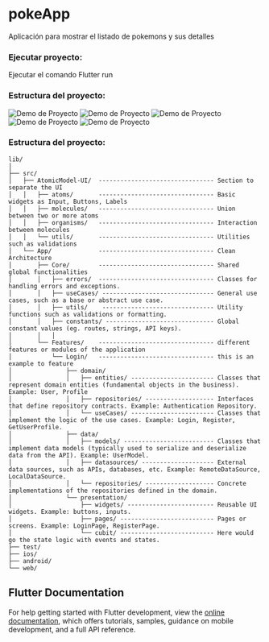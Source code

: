 # pokeApp

Aplicación para mostrar el listado de pokemons y sus detalles

### Ejecutar proyecto:

Ejecutar el comando Flutter run

### Estructura del proyecto:

![Demo de Proyecto](assets/images/demo/img.png)
![Demo de Proyecto](assets/images/demo/img_1.png)
![Demo de Proyecto](assets/images/demo/img_2.png)
![Demo de Proyecto](assets/images/demo/img_3.png)
![Demo de Proyecto](assets/images/demo/img_4.png)

### Estructura del proyecto:

```
lib/
│
├── src/
│   ├── AtomicModel-UI/  -------------------------------- Section to separate the UI
│   │   ├── atoms/       -------------------------------- Basic widgets as Input, Buttons, Labels
│   │   ├── molecules/   -------------------------------- Union between two or more atoms
│   │   ├── organisms/   -------------------------------- Interaction between molecules
│   │   └── utils/       -------------------------------- Utilities such as validations
│   └── App/             -------------------------------- Clean Architecture
│       ├── Core/        -------------------------------- Shared global functionalities
│       │   ├── errors/  -------------------------------- Classes for handling errors and exceptions.
│       │   ├── useCases/ ------------------------------- General use cases, such as a base or abstract use case.
│       │   ├── utils/    ------------------------------- Utility functions such as validations or formatting.
│       │   ├── constants/ ------------------------------ Global constant values (eg. routes, strings, API keys).
│       │   │
│       └── Features/    -------------------------------- different features or modules of the application
│           └── Login/   -------------------------------- this is an example to feature
│               ├── domain/
│               │   ├── entities/ ----------------------- Classes that represent domain entities (fundamental objects in the business). Example: User, Profile
│               │   ├── repositories/ ------------------- Interfaces that define repository contracts. Example: Authentication Repository.
│               │   └── useCases/ ----------------------- Classes that implement the logic of the use cases. Example: Login, Register, GetUserProfile.
│               ├── data/
│               │   ├── models/ ------------------------- Classes that implement data models (typically used to serialize and deserialize data from the API). Example: UserModel.
│               │   ├── datasources/ -------------------- External data sources, such as APIs, databases, etc. Example: RemoteDataSource, LocalDataSource.
│               │   └── repositories/ ------------------- Concrete implementations of the repositories defined in the domain.
│               └── presentation/
│                   ├── widgets/ ------------------------ Reusable UI widgets. Example: buttons, inputs.
│                   ├── pages/ -------------------------- Pages or screens. Example: LoginPage, RegisterPage.
│                   └── cubit/ -------------------------- Here would go the state logic with events and states.
├── test/
├── ios/
├── android/
└── web/
```

## Flutter Documentation

For help getting started with Flutter development, view the
[online documentation](https://docs.flutter.dev/), which offers tutorials,
samples, guidance on mobile development, and a full API reference.
